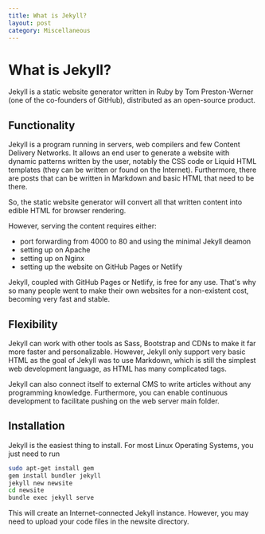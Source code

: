```yaml
---
title: What is Jekyll?
layout: post
category: Miscellaneous
---
```

# What is Jekyll?

Jekyll is a static website generator written in Ruby by Tom Preston-Werner (one of the co-founders of GitHub), distributed as an open-source product.

## Functionality

Jekyll is a program running in servers, web compilers and few Content Delivery Networks. It allows an end user to generate a website with dynamic patterns written by the user, notably the CSS code or Liquid HTML templates (they can be written or found on the Internet). Furthermore, there are posts that can be written in Markdown and basic HTML that need to be there.


So, the static website generator will convert all that written content into edible HTML for browser rendering.

However, serving the content requires either:
- port forwarding from 4000 to 80 and using the minimal Jekyll deamon
- setting up on Apache
- setting up on Nginx
- setting up the website on GitHub Pages or Netlify

Jekyll, coupled with GitHub Pages or Netlify, is free for any use. That's why so many people went to make their own websites for a non-existent cost, becoming very fast and stable.

## Flexibility

Jekyll can work with other tools as Sass, Bootstrap and CDNs to make it far more faster and personalizable. However, Jekyll only support very basic HTML as the goal of Jekyll was to use Markdown, which is still the simplest web development language, as HTML has many complicated tags.


Jekyll can also connect itself to external CMS to write articles without any programming knowledge. Furthermore, you can enable continuous development to facilitate pushing on the web server main folder.

## Installation

Jekyll is the easiest thing to install. For most Linux Operating Systems, you just need to run

```bash
sudo apt-get install gem
gem install bundler jekyll
jekyll new newsite
cd newsite
bundle exec jekyll serve
```
This will create an Internet-connected Jekyll instance. However, you may need to upload your code files in the newsite directory.